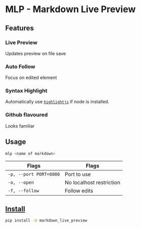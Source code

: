 # MLP - Markdown Live Preview

## Features

### Live Preview

Updates preview on file save

### Auto Follow

Focus on edited element

### Syntax Highlight

Automatically use [`highlightjs`](https://github.com/highlightjs/highlight.js) if node is installed.

### Github flavoured

Looks familiar

## Usage

```sh
mlp <name of markdown>
```

| Flags                  | Flags                    |
| ---------------------- | ------------------------ |
| `-p, --port PORT=8080` | Port to use              |
| `-o, --open`           | No localhost restriction |
| `-f, --follow`         | Follow edits             |

## [Install](https://pypi.org/project/markdown-live-preview)

```sh
pip install -U markdown_live_preview
```
